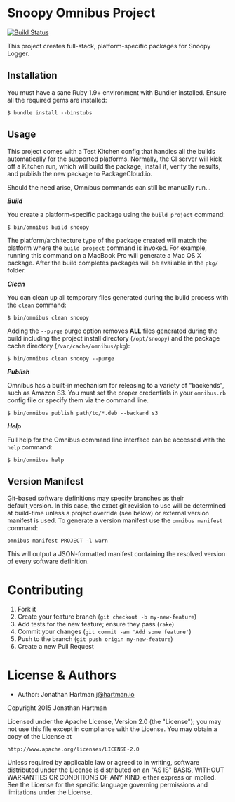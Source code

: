 Snoopy Omnibus Project
======================
[![Build Status](https://img.shields.io/travis/RoboticCheese/snoopy-omnibus.svg)][travis]

[travis]: https://travis-ci.org/RoboticCheese/snoopy-omnibus

This project creates full-stack, platform-specific packages for Snoopy Logger.

Installation
------------
You must have a sane Ruby 1.9+ environment with Bundler installed. Ensure all
the required gems are installed:

```shell
$ bundle install --binstubs
```

Usage
-----
This project comes with a Test Kitchen config that handles all the builds
automatically for the supported platforms. Normally, the CI server will kick
off a Kitchen run, which will build the package, install it, verify the
results, and publish the new package to PackageCloud.io.

Should the need arise, Omnibus commands can still be manually run...

***Build***

You create a platform-specific package using the `build project` command:

```shell
$ bin/omnibus build snoopy
```

The platform/architecture type of the package created will match the platform
where the `build project` command is invoked. For example, running this command
on a MacBook Pro will generate a Mac OS X package. After the build completes
packages will be available in the `pkg/` folder.

***Clean***

You can clean up all temporary files generated during the build process with
the `clean` command:

```shell
$ bin/omnibus clean snoopy
```

Adding the `--purge` purge option removes __ALL__ files generated during the
build including the project install directory (`/opt/snoopy`) and
the package cache directory (`/var/cache/omnibus/pkg`):

```shell
$ bin/omnibus clean snoopy --purge
```

***Publish***

Omnibus has a built-in mechanism for releasing to a variety of "backends", such
as Amazon S3. You must set the proper credentials in your `omnibus.rb` config
file or specify them via the command line.

```shell
$ bin/omnibus publish path/to/*.deb --backend s3
```

***Help***

Full help for the Omnibus command line interface can be accessed with the
`help` command:

```shell
$ bin/omnibus help
```

Version Manifest
----------------
Git-based software definitions may specify branches as their
default_version. In this case, the exact git revision to use will be
determined at build-time unless a project override (see below) or
external version manifest is used.  To generate a version manifest use
the `omnibus manifest` command:

```
omnibus manifest PROJECT -l warn
```

This will output a JSON-formatted manifest containing the resolved
version of every software definition.

Contributing
============

1. Fork it
2. Create your feature branch (`git checkout -b my-new-feature`)
3. Add tests for the new feature; ensure they pass (`rake`)
4. Commit your changes (`git commit -am 'Add some feature'`)
5. Push to the branch (`git push origin my-new-feature`)
6. Create a new Pull Request

License & Authors
=================
- Author: Jonathan Hartman <j@hartman.io>

Copyright 2015 Jonathan Hartman

Licensed under the Apache License, Version 2.0 (the "License");
you may not use this file except in compliance with the License.
You may obtain a copy of the License at

    http://www.apache.org/licenses/LICENSE-2.0

Unless required by applicable law or agreed to in writing, software
distributed under the License is distributed on an "AS IS" BASIS,
WITHOUT WARRANTIES OR CONDITIONS OF ANY KIND, either express or implied.
See the License for the specific language governing permissions and
limitations under the License.
